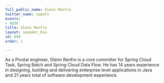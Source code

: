 ```yaml
---
full_public_name: Glenn Renfro
twitter_name: cppwfs
events:
- 4838
title: Glenn Renfro
layout: speaker_bio
id: 699
order: 1

---
```

As a Pivotal engineer, Glenn Renfro is a core committer for Spring Cloud Task, Spring Batch and Spring Cloud Data Flow. He has 14 years experience in designing, building and delivering enterprise level applications in Java and 21 years total of software development experience.
